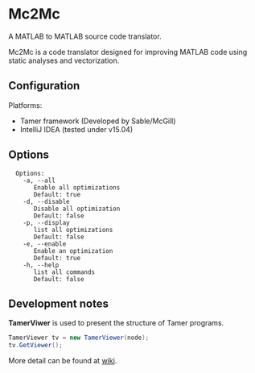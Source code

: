 # Mc2Mc

A MATLAB to MATLAB source code translator.

Mc2Mc is a code translator designed for improving MATLAB code using
static analyses and vectorization.

## Configuration

Platforms:

- Tamer framework (Developed by Sable/McGill)
- IntelliJ IDEA (tested under v15.04)

## Options

```
  Options:
    -a, --all
       Enable all optimizations
       Default: true
    -d, --disable
       Disable all optimization
       Default: false
    -p, --display
       list all optimizations
       Default: false
    -e, --enable
       Enable an optimization
       Default: true
    -h, --help
       list all commands
       Default: false
```

## Development notes

**TamerViwer** is used to present the structure of Tamer programs.

```java
TamerViewer tv = new TamerViewer(node);
tv.GetViewer();
```


More detail can be found at [wiki](wiki/TamerViewer).
